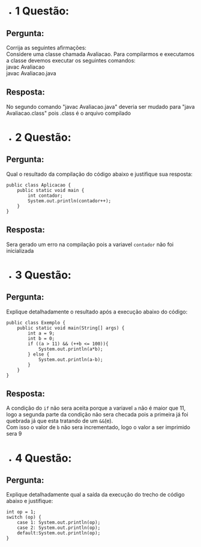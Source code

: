 
* # 1 Questão:  

## Pergunta:

Corrija as seguintes afirmações:  
Considere uma classe chamada Avaliacao. Para compilarmos e executamos a classe devemos executar os seguintes comandos:  
javac Avaliacao  
javac Avaliacao.java

## Resposta:
No segundo comando "javac Avaliacao.java" deveria ser mudado para "java Avaliacao.class" pois .class é o arquivo compilado

* # 2 Questão:

## Pergunta:

Qual o resultado da compilação do código abaixo e justifique sua resposta:  
```
public class Aplicacao {  
    public static void main {  
        int contador;  
        System.out.println(contador++);  
    }  
}  
```

## Resposta:
Sera gerado um erro na compilação pois a variavel ```contador``` não foi inicializada

* # 3 Questão:

## Pergunta:
Explique detalhadamente o resultado após a execução abaixo do código:
```
public class Exemplo {
    public static void main(String[] args) {
        int a = 9;
        int b = 0;
        if ((a > 11) && (++b <= 100)){
            System.out.println(a*b);
        } else {
            System.out.println(a-b);
        }
    }
}
```

## Resposta:
A condição do ```if``` não sera aceita porque a variavel ```a``` não é maior que 11, logo a segunda parte da condição não sera checada pois a primeira já foi quebrada já que esta tratando de um ```&&```(e).  
Com isso o valor de ```b``` não sera incrementado, logo o valor a ser imprimido sera 9

* # 4 Questão:

## Pergunta:

Explique detalhadamente qual a saída da execução do trecho de código abaixo e justifique:  
```
int op = 1;
switch (op) {
    case 1: System.out.println(op);
    case 2: System.out.println(op);
    default:System.out.println(op);
}
```

